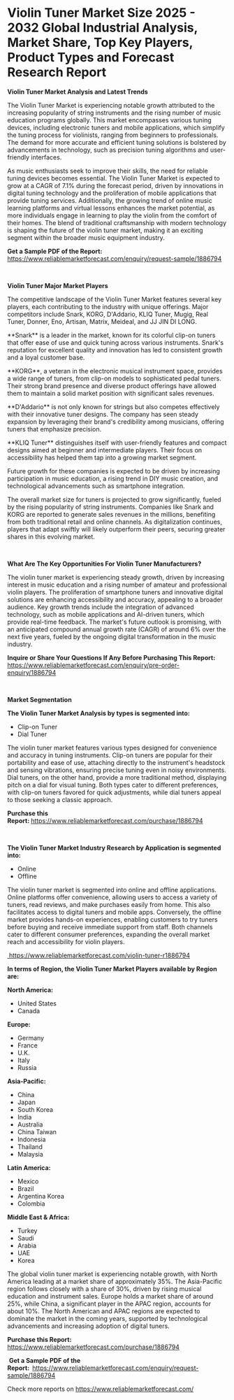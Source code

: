 <p><h1>Violin Tuner Market Size 2025 - 2032 Global Industrial Analysis, Market Share, Top Key Players, Product Types and Forecast Research Report</h1></p><p><strong>Violin Tuner Market Analysis and Latest Trends</strong></p>
<p><p>The Violin Tuner Market is experiencing notable growth attributed to the increasing popularity of string instruments and the rising number of music education programs globally. This market encompasses various tuning devices, including electronic tuners and mobile applications, which simplify the tuning process for violinists, ranging from beginners to professionals. The demand for more accurate and efficient tuning solutions is bolstered by advancements in technology, such as precision tuning algorithms and user-friendly interfaces.</p><p>As music enthusiasts seek to improve their skills, the need for reliable tuning devices becomes essential. The Violin Tuner Market is expected to grow at a CAGR of 7.1% during the forecast period, driven by innovations in digital tuning technology and the proliferation of mobile applications that provide tuning services. Additionally, the growing trend of online music learning platforms and virtual lessons enhances the market potential, as more individuals engage in learning to play the violin from the comfort of their homes. The blend of traditional craftsmanship with modern technology is shaping the future of the violin tuner market, making it an exciting segment within the broader music equipment industry.</p></p>
<p><strong>Get a Sample PDF of the Report:&nbsp;</strong> <a href="https://www.reliablemarketforecast.com/enquiry/request-sample/1886794?utm_campaign=2321&utm_medium=2&utm_source=Github&utm_content=ia&utm_term=07022025&utm_id=violin-tuner">https://www.reliablemarketforecast.com/enquiry/request-sample/1886794</a></p>
<p>&nbsp;</p>
<p><strong>Violin Tuner Major Market Players</strong></p>
<p><p>The competitive landscape of the Violin Tuner Market features several key players, each contributing to the industry with unique offerings. Major competitors include Snark, KORG, D'Addario, KLIQ Tuner, Mugig, Real Tuner, Donner, Eno, Artisan, Matrix, Meideal, and JJ JIN DI LONG.</p><p>**Snark** is a leader in the market, known for its colorful clip-on tuners that offer ease of use and quick tuning across various instruments. Snark's reputation for excellent quality and innovation has led to consistent growth and a loyal customer base.</p><p>**KORG**, a veteran in the electronic musical instrument space, provides a wide range of tuners, from clip-on models to sophisticated pedal tuners. Their strong brand presence and diverse product offerings have allowed them to maintain a solid market position with significant sales revenues. </p><p>**D'Addario** is not only known for strings but also competes effectively with their innovative tuner designs. The company has seen steady expansion by leveraging their brand's credibility among musicians, offering tuners that emphasize precision.</p><p>**KLIQ Tuner** distinguishes itself with user-friendly features and compact designs aimed at beginner and intermediate players. Their focus on accessibility has helped them tap into a growing market segment.</p><p>Future growth for these companies is expected to be driven by increasing participation in music education, a rising trend in DIY music creation, and technological advancements such as smartphone integration.</p><p>The overall market size for tuners is projected to grow significantly, fueled by the rising popularity of string instruments. Companies like Snark and KORG are reported to generate sales revenues in the millions, benefiting from both traditional retail and online channels. As digitalization continues, players that adapt swiftly will likely outperform their peers, securing greater shares in this evolving market.</p></p>
<p>&nbsp;</p>
<p><strong>What Are The Key Opportunities For Violin Tuner Manufacturers?</strong></p>
<p><p>The violin tuner market is experiencing steady growth, driven by increasing interest in music education and a rising number of amateur and professional violin players. The proliferation of smartphone tuners and innovative digital solutions are enhancing accessibility and accuracy, appealing to a broader audience. Key growth trends include the integration of advanced technology, such as mobile applications and AI-driven tuners, which provide real-time feedback. The market's future outlook is promising, with an anticipated compound annual growth rate (CAGR) of around 6% over the next five years, fueled by the ongoing digital transformation in the music industry.</p></p>
<p><strong>Inquire or Share Your Questions If Any Before Purchasing This Report:</strong> <a href="https://www.reliablemarketforecast.com/enquiry/pre-order-enquiry/1886794?utm_campaign=2321&utm_medium=2&utm_source=Github&utm_content=ia&utm_term=07022025&utm_id=violin-tuner">https://www.reliablemarketforecast.com/enquiry/pre-order-enquiry/1886794</a></p>
<p>&nbsp;</p>
<p><strong>Market Segmentation</strong></p>
<p><strong>The Violin Tuner Market Analysis by types is segmented into:</strong></p>
<p><ul><li>Clip-on Tuner</li><li>Dial Tuner</li></ul></p>
<p><p>The violin tuner market features various types designed for convenience and accuracy in tuning instruments. Clip-on tuners are popular for their portability and ease of use, attaching directly to the instrument's headstock and sensing vibrations, ensuring precise tuning even in noisy environments. Dial tuners, on the other hand, provide a more traditional method, displaying pitch on a dial for visual tuning. Both types cater to different preferences, with clip-on tuners favored for quick adjustments, while dial tuners appeal to those seeking a classic approach.</p></p>
<p><strong>Purchase this Report:&nbsp;</strong><a href="https://www.reliablemarketforecast.com/purchase/1886794?utm_campaign=2321&utm_medium=2&utm_source=Github&utm_content=ia&utm_term=07022025&utm_id=violin-tuner">https://www.reliablemarketforecast.com/purchase/1886794</a></p>
<p>&nbsp;</p>
<p><strong>The Violin Tuner Market Industry Research by Application is segmented into:</strong></p>
<p><ul><li>Online</li><li>Offline</li></ul></p>
<p><p>The violin tuner market is segmented into online and offline applications. Online platforms offer convenience, allowing users to access a variety of tuners, read reviews, and make purchases easily from home. This also facilitates access to digital tuners and mobile apps. Conversely, the offline market provides hands-on experiences, enabling customers to try tuners before buying and receive immediate support from staff. Both channels cater to different consumer preferences, expanding the overall market reach and accessibility for violin players.</p></p>
<p><a href="https://www.reliablemarketforecast.com/violin-tuner-r1886794?utm_campaign=2321&utm_medium=2&utm_source=Github&utm_content=ia&utm_term=07022025&utm_id=violin-tuner">&nbsp;https://www.reliablemarketforecast.com/violin-tuner-r1886794</a></p>
<p><strong>In terms of Region, the Violin Tuner Market Players available by Region are:</strong></p>
<p>
    <p> <strong> North America: </strong>
        <ul>
            <li>United States</li>
            <li>Canada</li>
        </ul>
        </p> 
    <p> <strong> Europe: </strong>
        <ul>
            <li>Germany</li>
            <li>France</li>
            <li>U.K.</li>
            <li>Italy</li>
            <li>Russia</li>
        </ul>
        </p> 
    <p> <strong> Asia-Pacific: </strong>
        <ul>
            <li>China</li>
            <li>Japan</li>
            <li>South Korea</li>
            <li>India</li>
            <li>Australia</li>
            <li>China Taiwan</li>
            <li>Indonesia</li>
            <li>Thailand</li>
            <li>Malaysia</li>
        </ul>
        </p> 
    <p> <strong> Latin America: </strong>
        <ul>
            <li>Mexico</li>
            <li>Brazil</li>
            <li>Argentina Korea</li>
            <li>Colombia</li>
        </ul>
        </p> 
    <p> <strong> Middle East & Africa: </strong>
        <ul>
            <li>Turkey</li>
            <li>Saudi</li>
            <li>Arabia</li>
            <li>UAE</li>
            <li>Korea</li>
        </ul>
    </p>
    </p>
<p><p>The global violin tuner market is experiencing notable growth, with North America leading at a market share of approximately 35%. The Asia-Pacific region follows closely with a share of 30%, driven by rising musical education and instrument sales. Europe holds a market share of around 25%, while China, a significant player in the APAC region, accounts for about 10%. The North American and APAC regions are expected to dominate the market in the coming years, supported by technological advancements and increasing adoption of digital tuners.</p></p>
<p><strong>Purchase this Report: </strong><a href="https://www.reliablemarketforecast.com/purchase/1886794?utm_campaign=2321&utm_medium=2&utm_source=Github&utm_content=ia&utm_term=07022025&utm_id=violin-tuner">https://www.reliablemarketforecast.com/purchase/1886794</a></p>
<p>&nbsp;<strong>Get a Sample PDF of the Report:&nbsp;&nbsp;</strong><a href="https://www.reliablemarketforecast.com/enquiry/request-sample/1886794?utm_campaign=2321&utm_medium=2&utm_source=Github&utm_content=ia&utm_term=07022025&utm_id=violin-tuner">https://www.reliablemarketforecast.com/enquiry/request-sample/1886794</a></p>
<p><strong></strong></p>
<p>Check more reports on <a href="https://www.reliablemarketforecast.com/?utm_campaign=2321&utm_medium=2&utm_source=Github&utm_content=ia&utm_term=07022025&utm_id=violin-tuner">https://www.reliablemarketforecast.com/</a></p>